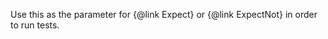 
<!-- #region HowToUseTest -->
Use this as the parameter for {@link Expect} or {@link ExpectNot} in order to run tests.
<!-- #endregion HowToUseTest -->
